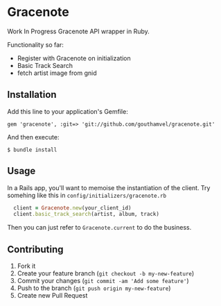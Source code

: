 # Gracenote

Work In Progress Gracenote API wrapper in Ruby.

Functionality so far:

* Register with Gracenote on initialization
* Basic Track Search
* fetch artist image from gnid

## Installation

Add this line to your application's Gemfile:

    gem 'gracenote', :git=> 'git://github.com/gouthamvel/gracenote.git'

And then execute:

    $ bundle install


## Usage

In a Rails app, you'll want to memoise the instantiation of the client.
Try somehing like this in `config/initializers/gracenote.rb`

```ruby
  client = Gracenote.new(your_client_id)
  client.basic_track_search(artist, album, track)
```

Then you can just refer to `Gracenote.current` to do the business.


## Contributing

1. Fork it
2. Create your feature branch (`git checkout -b my-new-feature`)
3. Commit your changes (`git commit -am 'Add some feature'`)
4. Push to the branch (`git push origin my-new-feature`)
5. Create new Pull Request
